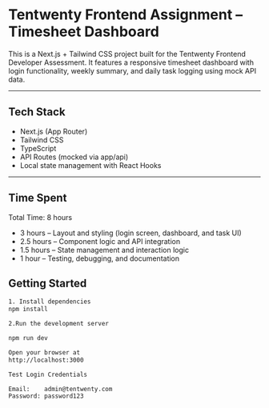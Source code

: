 # Tentwenty Frontend Assignment – Timesheet Dashboard

This is a Next.js + Tailwind CSS project built for the Tentwenty Frontend Developer Assessment. It features a responsive timesheet dashboard with login functionality, weekly summary, and daily task logging using mock API data.

---

## Tech Stack

- Next.js (App Router)
- Tailwind CSS
- TypeScript
- API Routes (mocked via app/api)
- Local state management with React Hooks

---
## Time Spent

Total Time: 8 hours

- 3 hours – Layout and styling (login screen, dashboard, and task UI)
- 2.5 hours – Component logic and API integration
- 1.5 hours – State management and interaction logic
- 1 hour – Testing, debugging, and documentation

## Getting Started



```bash
1. Install dependencies
npm install

2.Run the development server

npm run dev

Open your browser at
http://localhost:3000

Test Login Credentials

Email:    admin@tentwenty.com  
Password: password123

